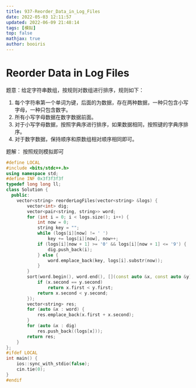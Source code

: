 ```yaml
---
title: 937-Reorder_Data_in_Log_Files 
date: 2022-05-03 12:11:57 
updated: 2022-06-09 21:48:14
tags: [模拟] 
top: false 
mathjax: true 
author: booiris
---
```


# Reorder Data in Log Files

题意：给定字符串数组，按规则对数组进行排序，规则如下：

1. 每个字符串第一个单词为键，后面的为数据，存在两种数据，一种只包含小写字母，一种只包含数字。
2. 所有小写字母数据在数字数据前面。
3. 对于小写字母数据，按照字典序进行排序，如果数据相同，按照键的字典序排序。
4. 对于数字数据，保持顺序和原数组相对顺序相同即可。

题解： 按照规则模拟即可

```cpp
#define LOCAL
#include <bits/stdc++.h>
using namespace std;
#define INF 0x3f3f3f3f
typedef long long ll;
class Solution {
  public:
    vector<string> reorderLogFiles(vector<string> &logs) {
        vector<int> dig;
        vector<pair<string, string>> word;
        for (int i = 0; i < logs.size(); i++) {
            int now = 0;
            string key = "";
            while (logs[i][now] != ' ')
                key += logs[i][now], now++;
            if (logs[i][now + 1] >= '0' && logs[i][now + 1] <= '9') {
                dig.push_back(i);
            } else {
                word.emplace_back(key, logs[i].substr(now));
            }
        }
        sort(word.begin(), word.end(), [](const auto &x, const auto &y) {
            if (x.second == y.second)
                return x.first < y.first;
            return x.second < y.second;
        });
        vector<string> res;
        for (auto &x : word) {
            res.emplace_back(x.first + x.second);
        }
        for (auto &x : dig)
            res.push_back((logs[x]));
        return res;
    }
};
#ifdef LOCAL
int main() {
    ios::sync_with_stdio(false);
    cin.tie(0);
}
#endif
```
